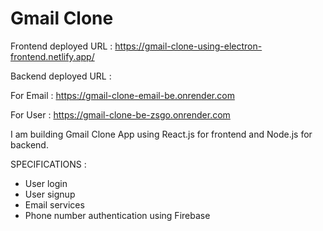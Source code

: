 # Gmail Clone

Frontend deployed URL : https://gmail-clone-using-electron-frontend.netlify.app/

Backend deployed URL :

For Email : https://gmail-clone-email-be.onrender.com

For User : https://gmail-clone-be-zsgo.onrender.com

I am building Gmail Clone App using React.js for frontend and Node.js for backend.

SPECIFICATIONS :
- User login
- User signup
- Email services
- Phone number authentication using Firebase
